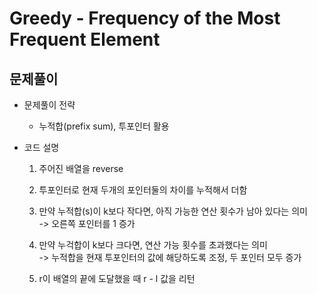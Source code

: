 # Greedy - Frequency of the Most Frequent Element
## 문제풀이
* 문제풀이 전략
    * 누적합(prefix sum), 투포인터 활용

* 코드 설명
    1. 주어진 배열을 reverse  
    
    2. 투포인터로 현재 두개의 포인터둘의 차이를 누적해서 더함  

    3. 만약 누적합(s)이 k보다 작다면, 아직 가능한 연산 횟수가 남아 있다는 의미  
    -> 오른쪽 포인터를 1 증가  

    4. 만약 누걱합이 k보다 크다면, 연산 가능 횟수를 초과했다는 의미  
    -> 누적합을 현재 투포인터의 값에 해당하도록 조정, 두 포인터 모두 증가  

    5. r이 배열의 끝에 도달했을 때 r - l 값을 리턴
